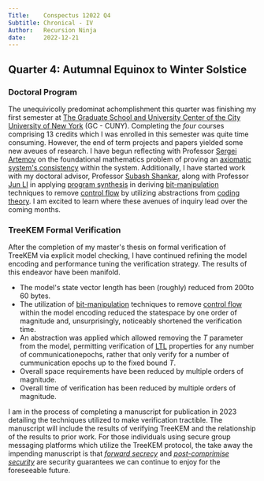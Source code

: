 ```yaml
---
Title:    Conspectus 12022 Q4
Subtitle: Chronical - IV
Author:   Recursion Ninja
date:     2022-12-21
---
```



## Quarter 4: Autumnal Equinox to Winter Solstice


### Doctoral Program

The unequivicolly predominat achomplishment this quarter was finishing my first semester at [The Graduate School and University Center of the City University of New York][0] (GC - CUNY).
Completing the *four* courses comprising 13 credits which I was enrolled in this semester was quite time consuming.
However, the end of term projects and papers yielded some new aveues of research.
I have begun reflecting with Professor [Sergei Artemov][1] on the foundational mathematics problem of proving an [axiomatic system's consistency][completeness] within the system.
Additionally, I have started work with my doctoral advisor, Professor [Subash Shankar][2], along with Professor [Jun LI][3] in applying [program synthesis][4] in deriving [bit-manipulation][5] techniques to remove [control flow][6] by utilizing abstractions from [coding theory][7].
I am excited to learn where these avenues of inquiry lead over the coming months.


### TreeKEM Formal Verification

After the completion of my master's thesis on formal verification of TreeKEM via explicit model checking, I have continued refining the model encoding and performance tuning the verification strategy.
The results of this endeavor have been manifold.

 - The model's state vector length has been (roughly) reduced from 200to 60 bytes.
 - The utilization of [bit-manipulation][5] techniques to remove [control flow][6] within the model encoding reduced the statespace by one order of magnitude and, unsurprisingly, noticeably shortened the verification time.
 - An abstraction was applied which allowed removing the $T$ parameter from the model, permitting verification of [LTL][8] properties for any number of communicationepochs, rather that only verify for a number of cummunication epochs up to the fixed bound $T$.
 - Overall space requirements have been reduced by multiple orders of magnitude.
 - Overall time of verification has been reduced by multiple orders of magnitude.

I am in the process of completing a manuscript for publication in 2023 detailing the techniques utilized to make verification tractible.
The manuscript will include the results of verifying TreeKEM and the relationship of the results to prior work.
For those individuals using secure group messaging platforms which utilize the TreeKEM protocol, the take away the impending manuscript is that [*forward secrecy*][9] and [*post-comprimise security*][10] are security guarantees we can continue to enjoy for the foreseeable future.

[ 0]: https://en.wikipedia.org/wiki/Graduate_Center,_CUNY
[ 1]: https://sartemov.ws.gc.cuny.edu/
[ 2]: http://www.cs.hunter.cuny.edu/~sshankar/
[ 3]: https://phantom.cs.qc.cuny.edu/li/
[ 4]: https://en.wikipedia.org/wiki/Program_synthesis
[ 5]: https://en.wikipedia.org/wiki/Bit_manipulation
[ 6]: https://en.wikipedia.org/wiki/Control_flow
[ 7]: https://en.wikipedia.org/wiki/Coding_theory
[ 8]: https://en.wikipedia.org/wiki/Linear_temporal_logic
[ 9]: https://en.wikipedia.org/wiki/Forward_secrecy
[10]: https://doi.org/10.1109%2FCSF.2016.19

[completeness]: https://en.wikipedia.org/wiki/G%25C3%25B6del%27s_incompleteness_theorems#Expressing_consistency

